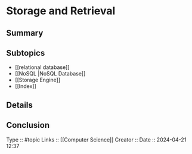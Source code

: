 # Storage and Retrieval

## Summary

## Subtopics

- [[relational database]]
- [[NoSQL |NoSQL Database]]
- [[Storage Engine]]
- [[Index]]

## Details

## Conclusion


Type :: #topic
Links :: [[Computer Science]]
Creator ::
Date ::  2024-04-21 12:37